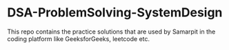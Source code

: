 # DSA-ProblemSolving-SystemDesign
This repo contains the practice solutions that are used by Samarpit in the coding platform like GeeksforGeeks, leetcode etc.
